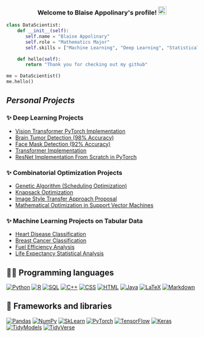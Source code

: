 
<h3 align="center">
  Welcome to Blaise Appolinary's profile!
  <img src="https://media.giphy.com/media/hvRJCLFzcasrR4ia7z/giphy.gif" width="22">
</h3>
 
<!-- Typing SVG by DenverCoder1 - https://github.com/DenverCoder1/readme-typing-svg --> 
<!--p align="center">
  <a href="https://github.com/DenverCoder1/readme-typing-svg"><img src="https://readme-typing-svg.herokuapp.com/?lines=Mathematics%20And%20Statistics%20Student;Let's%20Talk%20Data%20Science;" ></a>
</p -->

```python
class DataScientist:
    def __init__(self):
       self.name = "Blaise Appolinary"
       self.role = "Mathematics Major"
       self.skills = ["Machine Learning", "Deep Learning", "Statistical Analysis"]
           
    def hello(self):
       return "Thank you for checking out my github"
           
me = DataScientist()
me.hello()
```


<!-- ### Get to know me better!

- :mortar_board: I'm a third year Mathematics and Statistics Student at the University of British Columbia in Vancouver, Canada.
- :computer: I have extensive experience with Python,R,  Excel and SQL for data Science Analytics.
- I obtained the Google Data Analytics Proffessional Certificate. -->
<!-- :mag: I am currently searching for internship opportunities in Data Science and Analytics. -->
<!-- 💬 Ask me about Machine Learning, soccer or my love for cooking!
- 📫 How to reach me: You can contact me at my email: blaiseappo@gmail.com  -->
<!-- - Check out my Kaggle portfolio here: https://www.kaggle.com/blaiseappolinary/code -->

## *Personal Projects*
### ✨ Deep Learning Projects
- [Vision Transformer PyTorch Implementation](https://github.com/Blaise143/VisionTransformer)
- [Brain Tumor Detection (98% Accuracy)](https://github.com/Blaise143/Brain-Tumor-Classification)
- [Face Mask Detection (92% Accuracy)](https://github.com/Blaise143/Face-Mask-Image-Classification)
- [Transformer Implementation](https://github.com/Blaise143/Transformer)
- [ResNet Implementation From Scratch in PyTorch](https://github.com/Blaise143/ResNet-Emplementation)

### ✨ Combinatorial Optimization Projects
- [Genetic Algorithm (Scheduling Optimization)](https://nbviewer.org/github/Blaise143/Scheduling_Optimization--Genetic_Algorithm/blob/main/GeneticAlgorithm.ipynb)
- [Knapsack Optimization](https://nbviewer.org/github/Blaise143/Knapsack-Optimization/blob/main/src/Knapsack.ipynb)
- [Image Style Transfer Approach Proposal](https://nbviewer.org/github/Blaise143/Image-Style-Transfer/blob/main/Image%20Style%20Transfer.ipynb)
- [Mathematical Optimization in Support Vector Machines](https://nbviewer.org/github/Blaise143/Mathematical-Programming-in-Support-Vector-Machines/blob/master/Main.ipynb)

### ✨ Machine Learning Projects on Tabular Data
- [Heart Disease Classification](https://github.com/Blaise143/Heart-Disease-Classification)
- [Breast Cancer Classification](https://github.com/Blaise143/Breast-Cancer-Classification)
- [Fuel Efficiency Analysis](https://github.com/Blaise143/Fuel-Efficiency-Analysis)
- [Life Expectancy Statistical Analysis](https://github.com/Blaise143/Life-Expectancy-Prediction)

<!-- ##🛠️ My favorite tools -->


## 👨‍💻 Programming languages
<p>
    <a href="#"><img alt="Python" src="https://img.shields.io/badge/Python-14354C.svg?logo=python&logoColor=white"></a>
    <a href="#"><img alt="R" src="https://img.shields.io/badge/R-276DC3.svg?logo=r&logoColor=white"></a>
    <a href="#"><img alt="SQL" src="https://custom-icon-badges.herokuapp.com/badge/SQL-025E8C.svg?logo=database&logoColor=white"></a>
    <a href="#"><img alt="C++" src="https://custom-icon-badges.herokuapp.com/badge/C++-9C033A.svg?logo=cpp2&logoColor=white"></a>
    <a href="#"><img alt="CSS" src="https://img.shields.io/badge/CSS-1572B6.svg?logo=css3&logoColor=white"></a>
    <a href="#"><img alt="HTML" src="https://img.shields.io/badge/HTML-E34F26.svg?logo=html5&logoColor=white"></a>
    <a href="#"><img alt="Java" src="https://img.shields.io/badge/Java-007396.svg?logo=java&logoColor=white"></a>
    <a href="#"><img alt="LaTeX" src="https://img.shields.io/badge/LaTeX-008080.svg?logo=LaTeX&logoColor=white"></a>
    <a href="#"><img alt="Markdown" src="https://img.shields.io/badge/Markdown-000000.svg?logo=markdown&logoColor=white"></a>
</p>

## 🧰 Frameworks and libraries
<!--    <a href="#"><img alt="Pytorch" src="https://img.shields.io/badge/Pytorch-Python-%3Cgreen%3E"></a> -->
<p>
    <a href="#"><img alt="Pandas" src="https://img.shields.io/badge/Pandas-150458.svg?logo=pandas&logoColor=white"></a>
    <a href="#"><img alt="NumPy" src="https://img.shields.io/badge/Numpy-013243.svg?logo=numpy&logoColor=white"></a>
    <a href="#"><img alt="SkLearn" src="https://img.shields.io/badge/Scikit--Learn-%23FF6F00.svg?logo=scikit-learn&logoColor=white)"></a>
    <a href="#"><img alt="PyTorch" src="https://img.shields.io/badge/PyTorch-%23FF6F00.svg?logo=PyTorch&logoColor=white"></a>
    <a href="#"><img alt="TensorFlow" src="https://img.shields.io/badge/TensorFlow-%23FF6F00.svg?logo=TensorFlow&logoColor=white"></a>
    <a href="#"><img alt="Keras" src="https://img.shields.io/badge/Keras-%23D00000.svg?logo=Keras&logoColor=white"</a>
    <a href="#"><img alt="TidyModels" src="https://img.shields.io/badge/TidyModels-R-%3Cgreen%3E"></a>
    <a href="#"><img alt="TidyVerse" src="https://img.shields.io/badge/TidyVerse-R-%3Cgreen%3E"></a>
</p>


<!-- ## 📊 Github stats

<!-- https://github.com/Blaise143/github-readme-stats -->
<!-- <p> 
<!--  <summary>💻 GitHub Profile Stats
  <br/>
    <a href="#"><img alt="Blaise Appolinary's Github Stats" src="https://denvercoder1-github-readme-stats.vercel.app/api/?username=Blaise143&show_icons=true&count_private=true&theme=react&hide_border=true&bg_color=1F222E&title_color=F85D7F&icon_color=F8D866&hide=contribs,prs,issues" height="192px"/></a>
  <!--a href="#"><img alt="Blaise Appolinary's Top Languages" src="https://github-readme-stats.vercel.app/api/top-langs/?username=Blaise143&langs_count=8&layout=compact&theme=react&hide_border=true&bg_color=1F222E&title_color=F85D7F&icon_color=F8D866" height="192px"/></a>
  <br/>
  <b>Note:</b> Top languages is only a metric of the languages my public code consists of and doesn't reflect experience or skill level.
  </summary -->
</p>


